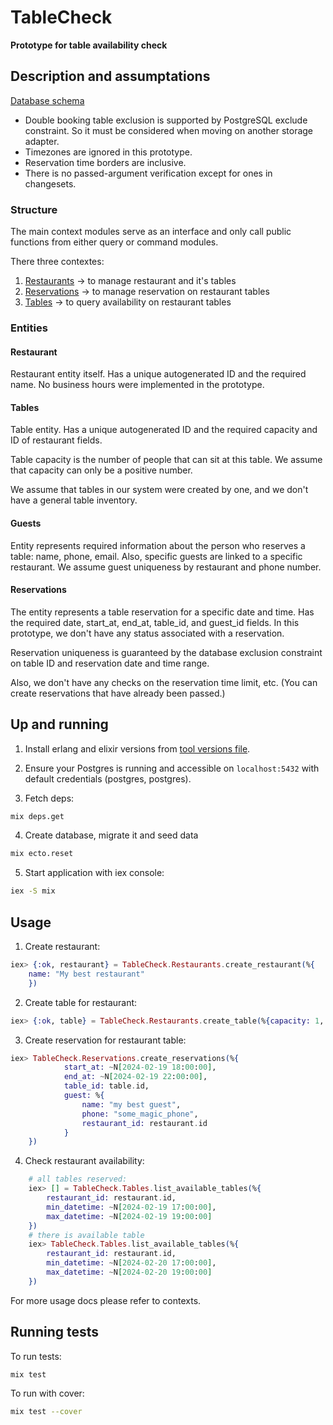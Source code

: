 # TableCheck

**Prototype for table availability check**

## Description and assumptations

[Database schema](./db_schema.png)

- Double booking table exclusion is supported by PostgreSQL exclude constraint. So it must be considered when moving on another storage adapter.
- Timezones are ignored in this prototype.
- Reservation time borders are inclusive.
- There is no passed-argument verification except for ones in changesets.

### Structure

The main context modules serve as an interface and only call public functions from either query or command modules.

There three contextes:

1. [Restaurants](./lib/table_check/restaurants.ex) -> to manage restaurant and it's tables
2. [Reservations](./lib/table_check/reservations.ex) -> to manage reservation on restaurant tables
3. [Tables](./lib/table_check/tables.ex) -> to query availability on restaurant tables

### Entities

#### Restaurant

Restaurant entity itself. Has a unique autogenerated ID and the required name.
No business hours were implemented in the prototype.

#### Tables

Table entity. Has a unique autogenerated ID and the required capacity and ID of restaurant fields.

Table capacity is the number of people that can sit at this table. We assume that capacity can only be a positive number.

We assume that tables in our system were created by one, and we
don't have a general table inventory.

#### Guests

Entity represents required information about the person who reserves a table: name, phone, email. Also, specific guests are linked to a specific restaurant. 
We assume guest uniqueness by restaurant and phone number.

#### Reservations

The entity represents a table reservation for a specific date and time. Has the required date, start_at, end_at, table_id, and guest_id fields. 
In this prototype, we don't have any status associated with a reservation.

Reservation uniqueness is guaranteed by the database exclusion constraint on table ID and reservation date and time range.

Also, we don't have any checks on the reservation time limit, etc. 
(You can create reservations that have already been passed.)

## Up and running

1. Install erlang and elixir versions from [tool versions file](./.tool-versions).

2. Ensure your Postgres is running and accessible on `localhost:5432` with default credentials (postgres, postgres).

3. Fetch deps:

```sh
mix deps.get
```

4. Create database, migrate it and seed data

```sh
mix ecto.reset
```

5. Start application with iex console:

```sh
iex -S mix
```

## Usage

1. Create restaurant:

```elixir
iex> {:ok, restaurant} = TableCheck.Restaurants.create_restaurant(%{
    name: "My best restaurant"
    })
```

2. Create table for restaurant:

```elixir
iex> {:ok, table} = TableCheck.Restaurants.create_table(%{capacity: 1, restaurant_id: restaurant.id})
```

3. Create reservation for restaurant table:

```elixir
iex> TableCheck.Reservations.create_reservations(%{
            start_at: ~N[2024-02-19 18:00:00],
            end_at: ~N[2024-02-19 22:00:00],
            table_id: table.id,
            guest: %{
                name: "my best guest",
                phone: "some_magic_phone",
                restaurant_id: restaurant.id
            }
    })
```

4. Check restaurant availability:

```elixir
    # all tables reserved:
    iex> [] = TableCheck.Tables.list_available_tables(%{
        restaurant_id: restaurant.id,
        min_datetime: ~N[2024-02-19 17:00:00],
        max_datetime: ~N[2024-02-19 19:00:00]
    })
    # there is available table
    iex> TableCheck.Tables.list_available_tables(%{
        restaurant_id: restaurant.id,
        min_datetime: ~N[2024-02-20 17:00:00],
        max_datetime: ~N[2024-02-20 19:00:00]
    })
```

For more usage docs please refer to contexts.

## Running tests

To run tests:

```sh
mix test
```

To run with cover:

```sh
mix test --cover
```
